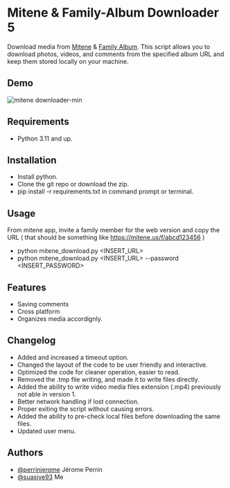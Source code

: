 
# Mitene & Family-Album Downloader 5

Download media from [Mitene](https://mitene.us/) & [Family Album](https://family-album.com/). This script allows you to download photos, videos, and comments from the specified album URL and keep them stored locally on your machine.


## Demo


![mitene downloader-min](https://github.com/suasive93/mitene_download_2/assets/20932109/b280a991-3a8b-447b-aa3e-1ae0ab5aa71e)
## Requirements
- Python 3.11 and up.

## Installation

- Install python.
- Clone the git repo or download the zip.
- pip install -r requirements.txt in command prompt or terminal.
    
## Usage

From mitene app, invite a family member for the web version and copy the URL 
( that should be something like https://mitene.us/f/abcd123456 )
- python mitene_download.py <INSERT_URL>
- python mitene_download.py <INSERT_URL> --password <INSERT_PASSWORD>



## Features

- Saving comments
- Cross platform
- Organizes media accordignly.


## Changelog

- Added and increased a timeout option.
- Changed the layout of the code to be user friendly and interactive. 
- Optimized the code for cleaner operation, easier to read.
- Removed the .tmp file writing, and made it to write files directly. 
- Added the ability to write video media files extension (.mp4) previously not able in version 1.
- Better network handling if lost connection.
- Proper exiting the script without causing errors.
- Added the ability to pre-check local files before downloading the same files.
- Updated user menu.  


## Authors

- [@perrinjerome](https://github.com/perrinjerome) Jérome Perrin
- [@suasive93](https://github.com/suasive93) Me


